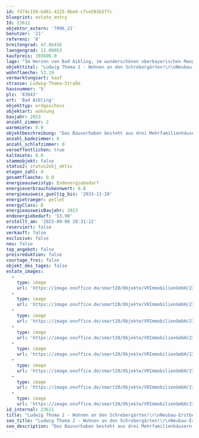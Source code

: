 ```yaml
---
id: fd74c150-bd61-4225-8be6-c7ce501b2f7c
blueprint: estate_entry
Id: 23611
objektnr_extern: '7996_21'
benutzer: '21'
referenz: '0'
breitengrad: 47.86436
laengengrad: 12.00053
kaufpreis: 393606.0
lage: "Im Herzen von Bad Aibling, im wunderschönen oberbayerischen Mangfalltal, in praktischer Nähe zum Bahnhof, entsteht dieses stilvolle Wohnensemble.\r\n\r\nDas Objekt liegt ruhig und sonnig sowie sehr zentrumsnah in Bad Aibling am Rande eines Wohngebiets mit angrenzender Schrebergartenanlage. \r\n\r\nKilometerweite Wanderwege in sämtlichen Höhenlagen laden zu ausgedehnten Wanderungen ein. Das Bayerische Meer, den Chiemsee, erreicht man außerdem in ca. 35 Minuten Fahrzeit. \r\nFür Sportbegeisterte gibt es zahlreiche Möglichkeiten in der Stadt und der näheren Umgebung, z. B. Reiten, Inline skaten, Radfahren, Nordic Walking, Joggen, Tennis, Ski fahren, Langlaufen, Fußball, Golf um nur einige zu nennen.\r\n\r\nBAD AIBLING – BESCHAULICH UND BEWEGT\r\nDie kleine Kurstadt, mit ihren rund 18.000 Einwohnern, liegt im oberbayerischen Alpenvorland umgeben von Bergen und Seen, rund 50 km / ca. 35 Autominuten südöstlich der Landeshauptstadt München und rund \r\n10 km / ca. 10 Autominuten westlich von Rosenheim.\r\n\r\nVerkehrstechnisch ist die Stadt mit einer Anschlussstelle an die A 8 und einem Bahnhof an der Mangfalltalbahn Rosenheim-Holzkirchen-München erschlossen. Salzburg erreichen Sie in knapp 60 Autominuten.\r\nZahlreiche Fachgeschäfte, Cafés, Restaurants, Banken und ein Kino befinden sich im Stadtzentrum. Durch das interessante, breitgefächerte, kulturelle Angebot finden Sie in Bad Aibling für jeden Bedarf und Anspruch vielfältige Möglichkeiten zur Freizeitgestaltung. Ideal für Familien mit Kindern sind die örtlichen Kitas, Kindergärten, \r\ndie Grund- und Mittelschule, die Real- und Wirtschaftsschule sowie das lokale Gymnasium. Zusätzlich sind zwei Förderschulen sowie ein Fußball-Internat in Bad Aibling angesiedelt.\r\n\r\nDie – überregional bekannte – Therme mit Schwimmbad und Eishalle und das Freibad in Harthausen bieten weitere Entfaltungsmöglichkeiten. Fahrrad- und Fußwege verbinden Bad Aibling in alle Himmelsrichtungen mit anderen Orten in der Umgebung und führen auch innerhalb der Stadt mit kurzen Wegen zum Ziel.\r\nDer wunderschön angelegte Kurpark bietet ebenfalls gute Erholungsmöglichkeiten. Hier finden Sie interessante Veranstaltungen rund ums Jahr, die unterschiedlichsten Konzerte, Ausstellungen, Irlachweiherfest, Bürgerfest, Parkfest, etc. \r\n\r\nFerner finden verschiedene Märkte im Laufe des Jahres statt und der Wochenmarkt am Marienplatz kann für Obst, Gemüse und den täglichen Bedarf genutzt werden."
objekttitel: "Ludwig Thoma 2 - Wohnen an den Schrebergärten!\r\nNeubau-Erstbezug - Keine Käuferprovision!"
wohnflaeche: 53.19
vermarktungsart: kauf
strasse: Ludwig-Thoma-Straße
hausnummer: '5'
plz: '83043'
ort: 'Bad Aibling'
objekttyp: erdgeschoss
objektart: wohnung
baujahr: 2023
anzahl_zimmer: 2
warmmiete: 0.0
objektbeschreibung: "Das Bauvorhaben besteht aus drei Mehrfamilienhäusern und einer Tiefgarage. \r\nHaus 1 mit 8 ETWen. \r\nHaus 2 inkl. eine große Gewerbeeinheit mit ca. 236 m² Fläche sowie 11 ETWen.\r\nHaus 3 mit 10 ETWen. \r\nDie 1- bis 4- Zimmer-Wohnungen mit Wohnflächen von ca. 37 m² bis ca. 180 m² erstrecken sich vom Erdgeschoss bis in das 3. Obergeschoss (Dachgeschoss) und sind in jedem Haus über einen \r\nLift leicht und unbeschwerlich erreichbar. Davon runden zwei großzügige Penthäuser mit weitläufigen Dachterrassen und Dachgarten das interessante Angebot ab. \r\n\r\nDie Qualität eines Bauvorhabens spiegelt sich in den Ausstattungsdetails wider. Um Ihnen möglichst lange Freude an Ihrem neuen Zuhause bieten zu können, verwenden wir ausschließlich qualitativ hochwertige Materialien.\r\n\r\nHighlights\r\n• Extravagante Details und hochwertige Ausstattung \r\n• Echtholzparkett Eiche Landhaus, Fa. Bauwerk \r\n• energetisch hochwertige Bauweise im KfW-55 Standard \r\n• 3-fach Verglasung \r\n• Elektrische Alu-Rollläden \r\n• KWL (Kontrollierte Wohnraumlüftung mit Wärmerückgewinnung) \r\n• Pellets-Heizsystem \r\n• E-Car Ladestation \r\n• Tiefgarage mit innovativen Combi-Lift-Systemen \r\n• Jedes Haus mit Lift zu allen Ebenen \r\n• Massivbauweise (Ziegel Unipor-Coriso) \r\n• Exklusive Penthäuser mit Dachterrasse und Dachgarten \r\n• Grundstück an den Schrebergärten im Grünen \r\n• Stadtlage mit Privatsphäre"
anzahl_badezimmer: 0
anzahl_schlafzimmer: 0
veroeffentlichen: true
kaltmiete: 0.0
stammobjekt: false
status2: status2obj_aktiv
etagen_zahl: 4
gesamtflaeche: 0.0
energieausweistyp: Endenergiebedarf
energieverbrauchskennwert: 0.0
energieausweis_gueltig_bis: '2033-11-28'
energietraeger: pellet
energyClass: B
energieausweisBaujahr: 2023
endenergiebedarf: '53.90'
erstellt_am: '2023-09-06 20:31:12'
reserviert: false
verkauft: false
exclusive: false
neu: false
top_angebot: false
preisreduktion: false
courtage_frei: false
objekt_des_tages: false
estate_images:
  -
    type: image
    url: 'https://image.onoffice.de/smart20/Objekte/VRImmobilienGmbH/23611/af4793b6-8d51-4a40-9e27-435e91554f4b.jpg'
  -
    type: image
    url: 'https://image.onoffice.de/smart20/Objekte/VRImmobilienGmbH/23611/51acc854-9c5e-4ab7-99fb-bfd85a0c66af.jpg'
  -
    type: image
    url: 'https://image.onoffice.de/smart20/Objekte/VRImmobilienGmbH/23611/c4deea55-3ee4-4857-824e-6caac1141287.jpg'
  -
    type: image
    url: 'https://image.onoffice.de/smart20/Objekte/VRImmobilienGmbH/23611/1032fabe-ef9b-4f21-a8db-be4f4506df63.jpg'
  -
    type: image
    url: 'https://image.onoffice.de/smart20/Objekte/VRImmobilienGmbH/23611/903c6dc1-113e-4f87-ac49-ab56b5e11e87.jpg'
  -
    type: image
    url: 'https://image.onoffice.de/smart20/Objekte/VRImmobilienGmbH/23611/7fc58a59-d9af-4f64-bb9b-2d28cc544627.jpg'
  -
    type: image
    url: 'https://image.onoffice.de/smart20/Objekte/VRImmobilienGmbH/23611/c5eb4ab4-3737-47a5-a795-5dade81f6811.jpg'
  -
    type: image
    url: 'https://image.onoffice.de/smart20/Objekte/VRImmobilienGmbH/23611/525f353e-553a-420a-abc9-069061dcb401.jpg'
id_internal: 23611
title: "Ludwig Thoma 2 - Wohnen an den Schrebergärten!\r\nNeubau-Erstbezug - Keine Käuferprovision!"
seo_title: "Ludwig Thoma 2 - Wohnen an den Schrebergärten!\r\nNeubau-Erstbezug - Keine Käuferprovision!"
seo_description: "Das Bauvorhaben besteht aus drei Mehrfamilienhäusern und einer Tiefgarage. \r\nHaus 1 mit 8 ETWen. \r\nHaus 2 inkl. eine große Gewerbeeinheit mit ca. 236 m² Flä"
---
```

